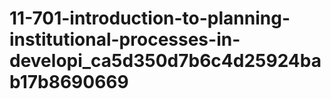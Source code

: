 # 11-701-introduction-to-planning-institutional-processes-in-developi_ca5d350d7b6c4d25924bab17b8690669